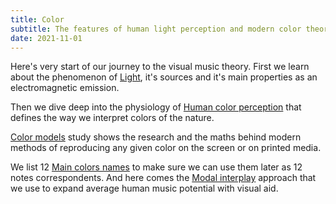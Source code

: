 ```yaml
---
title: Color
subtitle: The features of human light perception and modern color theory
date: 2021-11-01
---
```


Here's very start of our journey to the visual music theory. First we learn about the phenomenon of [Light](./light/index.md), it's sources and it's main properties as an electromagnetic emission.

Then we dive deep into the physiology of [Human color perception](./perception/index.md) that defines the way we interpret colors of the nature.

[Color models](./models/index.md) study shows the research and the maths behind modern methods of reproducing any given color on the screen or on printed media.

We list 12 [Main colors names](./names/index.md) to make sure we can use them later as 12 notes correspondents. And here comes the [Modal interplay](./interplay/index.md) approach that we use to expand average human music potential with visual aid.